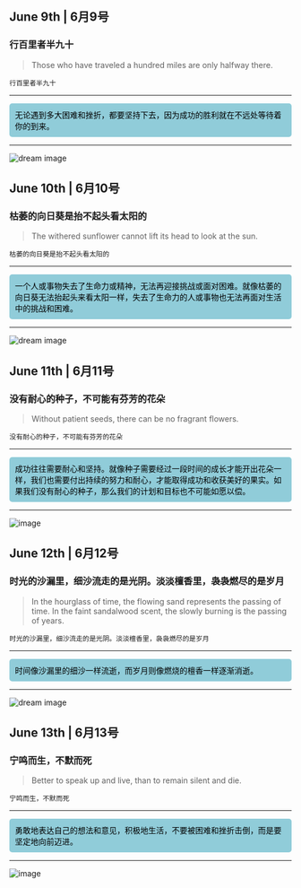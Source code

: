 <head>
  <link rel="stylesheet" href="style.css">
</head>

## June 9th | 6月9号

### 行百里者半九十
>
> Those who have traveled a hundred miles are only halfway there.

`行百里者半九十`<br>

---
<div style="background-color:#90ccd9;border-radius:5px;padding:10px;color:black;">
无论遇到多大困难和挫折，都要坚持下去，因为成功的胜利就在不远处等待着你的到来。
</div>

---

![dream image](https://source.unsplash.com/960x640/?perseverance&victory)
## June 10th | 6月10号

### 枯萎的向日葵是抬不起头看太阳的
>
> The withered sunflower cannot lift its head to look at the sun.

`枯萎的向日葵是抬不起头看太阳的`<br>

---
<div style="background-color:#90ccd9;border-radius:5px;padding:10px;color:black;">
一个人或事物失去了生命力或精神，无法再迎接挑战或面对困难。就像枯萎的向日葵无法抬起头来看太阳一样，失去了生命力的人或事物也无法再面对生活中的挑战和困难。
</div>

---

![dream image](https://source.unsplash.com/960x640/?Sunflower&victory)
## June 11th | 6月11号

### 没有耐心的种子，不可能有芬芳的花朵
>
> Without patient seeds, there can be no fragrant flowers.

`没有耐心的种子，不可能有芬芳的花朵`<br>

---
<div style="background-color:#90ccd9;border-radius:5px;padding:10px;color:black;">
成功往往需要耐心和坚持。就像种子需要经过一段时间的成长才能开出花朵一样，我们也需要付出持续的努力和耐心，才能取得成功和收获美好的果实。如果我们没有耐心的种子，那么我们的计划和目标也不可能如愿以偿。
</div>

---

![image](https://github.com/vagmr/Guestbook/assets/77198027/0f41ee2d-b93f-4899-93d1-93c225c110fb)
## June 12th | 6月12号

### 时光的沙漏里，细沙流走的是光阴。淡淡檀香里，袅袅燃尽的是岁月
>
> In the hourglass of time, the flowing sand represents the passing of time. In the faint sandalwood scent, the slowly burning is the passing of years.

`时光的沙漏里，细沙流走的是光阴。淡淡檀香里，袅袅燃尽的是岁月`<br>

---
<div style="background-color:#90ccd9;border-radius:5px;padding:10px;color:black;">
时间像沙漏里的细沙一样流逝，而岁月则像燃烧的檀香一样逐渐消逝。
</div>

---

![dream image](https://source.unsplash.com/960x640/?岁月&沙漏)

## June 13th | 6月13号

### 宁鸣而生，不默而死
>
> Better to speak up and live, than to remain silent and die.

`宁鸣而生，不默而死`<br>

---
<div style="background-color:#90ccd9;border-radius:5px;padding:10px;color:black;">
勇敢地表达自己的想法和意见，积极地生活，不要被困难和挫折击倒，而是要坚定地向前迈进。
</div>

---


![image](https://github.com/vagmr/Guestbook/assets/77198027/b5770d2f-6d8a-44b0-bc53-c0c2afd1c3d9)


